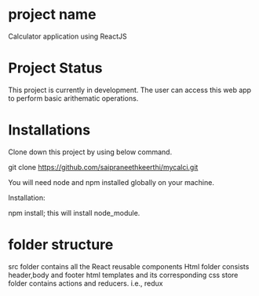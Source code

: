 # project name

Calculator application using ReactJS

# Project Status

This project is currently in development. The user can access this web app to perform basic arithematic operations.

# Installations

Clone down this project by using below command.

git clone https://github.com/saipraneethkeerthi/mycalci.git

You will need node and npm installed globally on your machine.

Installation:

npm install; this will install node_module.

# folder structure

src folder contains all the React reusable components
Html folder consists header,body and footer html templates and its corresponding css
store folder contains actions and reducers. i.e., redux
